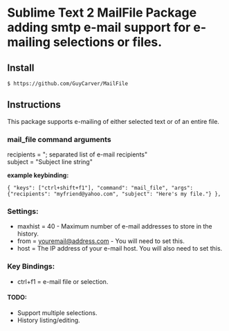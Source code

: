 # Sublime Text 2 MailFile Package adding smtp e-mail support for e-mailing selections or files.

## Install

    $ https://github.com/GuyCarver/MailFile

## Instructions

This package supports e-mailing of either selected text or of an entire file.

### mail_file command arguments

recipients = "; separated list of e-mail recipients"<br>
subject = "Subject line string"

**example keybinding:**

	{ "keys": ["ctrl+shift+f1"], "command": "mail_file", "args": {"recipients": "myfriend@yahoo.com", "subject": "Here's my file."} },

### Settings:
* maxhist = 40 - Maximum number of e-mail addresses to store in the history.
* from = youremail@address.com - You will need to set this.
* host = The IP address of your e-mail host.  You will also need to set this.

### Key Bindings:

* ctrl+f1 = e-mail file or selection.

#### TODO:
* Support multiple selections.
* History listing/editing.
